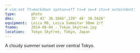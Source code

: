 ```yaml
---
# vim:set ft=markdown syntax=off ts=4 sw=4 sts=4 autoindent:
type:       photo
dms:        35° 42' 36.1866",139° 48' 38.5626"
equipment:  Leica M8, Leica Summitar 50mm 2/f
fname:      2014-08-04_-_Tokyo_Skytree.jpg
location:   Tokyo Skytree, Tokyo, Japan
---
```


A cloudy summer sunset over central Tokyo.
